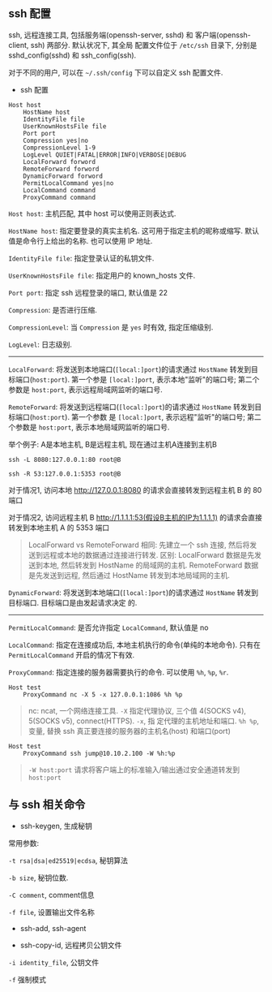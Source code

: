 ## ssh 配置

ssh, 远程连接工具, 包括服务端(openssh-server, sshd) 和 客户端(openssh-client, ssh) 两部分. 默认状况下, 其全局
配置文件位于 `/etc/ssh` 目录下, 分别是 sshd_config(sshd) 和 ssh_config(ssh).

对于不同的用户, 可以在 `~/.ssh/config` 下可以自定义 ssh 配置文件.

- ssh 配置

```
Host host
    HostName host
    IdentityFile file
    UserKnownHostsFile file
    Port port
    Compression yes|no
    CompressionLevel 1-9
    LogLevel QUIET|FATAL|ERROR|INFO|VERBOSE|DEBUG
    LocalForward forword
    RemoteForward forword
    DynamicForward forword
    PermitLocalCommand yes|no
    LocalCommand command
    ProxyCommand command 
```

`Host host`: 主机匹配, 其中 host 可以使用正则表达式.

`HostName host`: 指定要登录的真实主机名. 这可用于指定主机的昵称或缩写. 默认值是命令行上给出的名称. 也可以使用 IP 地址.

`IdentityFile file`: 指定登录认证的私钥文件.

`UserKnownHostsFile file`: 指定用户的 known_hosts 文件.

`Port port`: 指定 ssh 远程登录的端口, 默认值是 22

`Compression`: 是否进行压缩.

`CompressionLevel`: 当 `Compression` 是 `yes` 时有效, 指定压缩级别.

`LogLevel`: 日志级别.

---

`LocalForward`: 将发送到本地端口(`[local:]port`)的请求通过 `HostName` 转发到目标端口(`host:port`). 第一个参是 
`[local:]port`, 表示本地"监听"的端口号; 第二个参数是 `host:port`, 表示远程局域网监听的端口号.

`RemoteForward`: 将发送到远程端口(`[local:]port`)的请求通过 `HostName` 转发到目标端口(`host:port`). 第一个参数
是 `[local:]port`, 表示远程"监听"的端口号; 第二个参数是 `host:port`, 表示本地局域网监听的端口号.

举个例子: A是本地主机, B是远程主机, 现在通过主机A连接到主机B

```
ssh -L 8080:127.0.0.1:80 root@B

ssh -R 53:127.0.0.1:5353 root@B
```

对于情况1, 访问本地 http://127.0.0.1:8080 的请求会直接转发到远程主机 B 的 80 端口

对于情况2, 访问远程主机 B http://1.1.1.1:53(假设B主机的IP为1.1.1.1) 的请求会直接转发到本地主机 A 的 5353 端口

> LocalForward vs RemoteForward 
> 相同: 先建立一个 ssh 连接, 然后将发送到远程或本地的数据通过连接进行转发.
> 区别: LocalForward 数据是先发送到本地, 然后转发到 HostName 的局域网的主机.
>      RemoteForward 数据是先发送到远程, 然后通过 HostName 转发到本地局域网的主机.

`DynamicForward`: 将发送到本地端口(`[local:]port`)的请求通过 `HostName` 转发到目标端口. 目标端口是由发起请求决定
的.

---

`PermitLocalCommand`: 是否允许指定 `LocalCommand`, 默认值是 no

`LocalCommand`: 指定在连接成功后, 本地主机执行的命令(单纯的本地命令). 只有在 `PermitLocalCommand` 开启的情况下有效.

`ProxyCommand`: 指定连接的服务器需要执行的命令. 可以使用 `%h`, `%p`, `%r`.

```
Host test
    ProxyCommand nc -X 5 -x 127.0.0.1:1086 %h %p
```

> nc: ncat, 一个网络连接工具. `-X` 指定代理协议, 三个值 4(SOCKS v4), 5(SOCKS v5), connect(HTTPS). `-x`, 指
定代理的主机地址和端口. `%h %p`, 变量, 替换 ssh 真正要连接的服务器的主机名(host) 和端口(port)


```
Host test
    ProxyCommand ssh jump@10.10.2.100 -W %h:%p
```

> `-W host:port` 请求将客户端上的标准输入/输出通过安全通道转发到 `host:port`

## 与 ssh 相关命令

- ssh-keygen, 生成秘钥

常用参数:

`-t rsa|dsa|ed25519|ecdsa`, 秘钥算法

`-b size`, 秘钥位数.

`-C comment`, comment信息

`-f file`, 设置输出文件名称

- ssh-add, ssh-agent


- ssh-copy-id, 远程拷贝公钥文件

`-i identity_file`, 公钥文件

`-f` 强制模式
